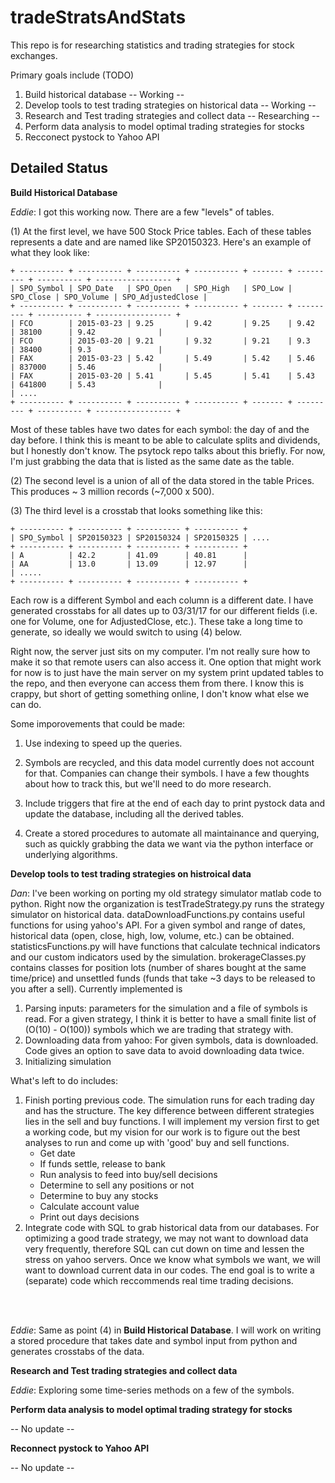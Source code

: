 # tradeStratsAndStats

This repo is for researching statistics and trading strategies for stock exchanges. 

Primary goals include (TODO)
1) Build historical database -- Working --
2) Develop tools to test trading strategies on historical data -- Working --
3) Research and Test trading strategies and collect data -- Researching --
4) Perform data analysis to model optimal trading strategies for stocks
5) Recconect pystock to Yahoo API


## Detailed Status

**Build Historical Database**

*Eddie*: I got this working now. There are a few "levels" of tables.

(1) At the first level, we have 500 Stock Price tables. Each of these tables represents a date and are named like SP20150323. Here's an example of what they look like:

    + ---------- + ---------- + ---------- + ---------- + ------- + --------- + ---------- + ----------------- +
    | SPO_Symbol | SPO_Date   | SPO_Open   | SPO_High   | SPO_Low | SPO_Close | SPO_Volume | SPO_AdjustedClose |
    + ---------- + ---------- + ---------- + ---------- + ------- + --------- + ---------- + ----------------- +
    | FCO        | 2015-03-23 | 9.25       | 9.42       | 9.25    | 9.42      | 38100      | 9.42              |
    | FCO        | 2015-03-20 | 9.21       | 9.32       | 9.21    | 9.3       | 38400      | 9.3               |
    | FAX        | 2015-03-23 | 5.42       | 5.49       | 5.42    | 5.46      | 837000     | 5.46              |
    | FAX        | 2015-03-20 | 5.41       | 5.45       | 5.41    | 5.43      | 641800     | 5.43              |
    | ....
    + ---------- + ---------- + ---------- + ---------- + ------- + --------- + ---------- + ----------------- +
    
Most of these tables have two dates for each symbol: the day of and the day before. I think this is meant to be able to calculate splits and dividends, but I honestly don't know. The psytock repo talks about this briefly. For now, I'm just grabbing the data that is listed as the same date as the table.
 
(2) The second level is a union of all of the data stored in the table Prices. This produces ~ 3 million records (~7,000 x 500).

(3) The third level is a crosstab that looks something like this:

    + ---------- + ---------- + ---------- + ---------- + 
    | SPO_Symbol | SP20150323 | SP20150324 | SP20150325 | ....
    + ---------- + ---------- + ---------- + ---------- + 
    | A          | 42.2       | 41.09      | 40.81      |
    | AA         | 13.0       | 13.09      | 12.97      |
    | .....
    + ---------- + ---------- + ---------- + ---------- + 
    
Each row is a different Symbol and each column is a different date. I have generated crosstabs for all dates up to 03/31/17 for our different fields (i.e. one for Volume, one for AdjustedClose, etc.). These take a long time to generate, so ideally we would switch to using (4) below.

Right now, the server just sits on my computer. I'm not really sure how to make it so that remote users can also access it. One option that might work for now is to just have the main server on my system print updated tables to the repo, and then everyone can access them from there. I know this is crappy, but short of getting something online, I don't know what else we can do.




Some imporovements that could be made:

1) Use indexing to speed up the queries.

2) Symbols are recycled, and this data model currently does not account for that. Companies can change their symbols. I have a few thoughts about how to track this, but we'll need to do more research.

3) Include triggers that fire at the end of each day to print pystock data and update the database, including all the derived tables.

4) Create a stored procedures to automate all maintainance and querying, such as quickly grabbing the data we want via the python interface or underlying algorithms.





**Develop tools to test trading strategies on histroical data**

*Dan*: I've been working on porting my old strategy simulator matlab code to python. Right now the organization is
testTradeStrategy.py runs the strategy simulator on historical data. 
dataDownloadFunctions.py contains useful functions for using yahoo's API. For a given symbol and range of dates, historical data (open, close, high, low, volume, etc.) can be obtained.
statisticsFunctions.py will have functions that calculate technical indicators and our custom indicators used by the simulation.
brokerageClasses.py contains classes for position lots (number of shares bought at the same time/price) and unsettled funds (funds that take ~3 days to be released to you after a sell).
Currently implemented is

1) Parsing inputs: parameters for the simulation and a file of symbols is read. For a given strategy, I think it is better to have a small finite list of (O(10) - O(100)) symbols which we are trading that strategy with.
2) Downloading data from yahoo: For given symbols, data is downloaded. Code gives an option to save data to avoid downloading data twice.
3) Initializing simulation

What's left to do includes:

1) Finish porting previous code. The simulation runs for each trading day and has the structure. The key difference between different strategies lies in the sell and buy functions. I will implement my version first to get a working code, but my vision for our work is to figure out the best analyses to run and come up with 'good' buy and sell functions.
     - Get date
     - If funds settle, release to bank
     - Run analysis to feed into buy/sell decisions
     - Determine to sell any positions or not
     - Determine to buy any stocks
     - Calculate account value
     - Print out days decisions
2) Integrate code with SQL to grab historical data from our databases. For optimizing a good trade strategy, we may not want to download data very frequently, therefore SQL can cut down on time and lessen the stress on yahoo servers. Once we know what symbols we want, we will want to download current data in our codes. The end goal is to write a (separate) code which reccommends real time trading decisions.

<br /><br />

*Eddie*: Same as point (4) in **Build Historical Database**. I will work on writing a stored procedure that takes date and symbol input from python and generates crosstabs of the data.

**Research and Test trading strategies and collect data**

*Eddie*: Exploring some time-series methods on a few of the symbols.


**Perform data analysis to model optimal trading strategy for stocks**

-- No update --


**Reconnect pystock to Yahoo API**

-- No update --
